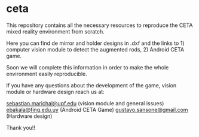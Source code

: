 # ceta
This repository contains all the necessary resources to reproduce the CETA mixed reality environment from scratch. 


Here you can find de mirror and holder designs in .dxf and the links to 1) computer vision module to detect the augmented rods, 2) Android CETA game. 

Soon we will complete this information in order to make the whole environment easily reproducible. 

If you have any questions about the development of the game, vision module or hardware design reach us at: 

sebastian.marichal@upf.edu (vision module and general issues)
ebakala@fing.edu.uy (Android CETA Game)
gustavo.sansone@gmail.com  (Hardware design)

Thank you!!

